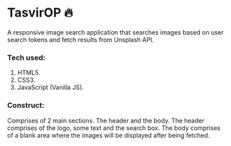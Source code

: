 # TasvirOP 🔥
A responsive image search application that searches images based on user search tokens and fetch results from Unsplash API.

### Tech used:
1. HTML5.
2. CSS3.
3. JavaScript (Vanilla JS).

### Construct:
Comprises of 2 main sections. The header and the body. The header comprises of the logo, some text and the search box. The body comprises of a blank area where the images will be displayed after being fetched.
